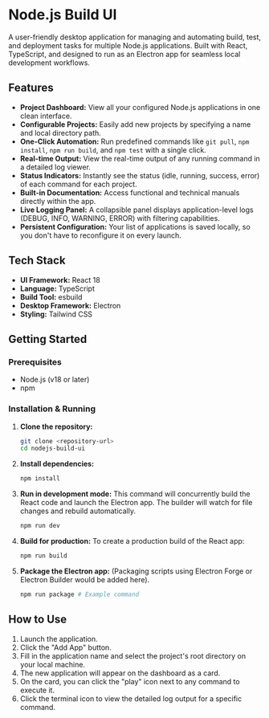 # Node.js Build UI

A user-friendly desktop application for managing and automating build, test, and deployment tasks for multiple Node.js applications. Built with React, TypeScript, and designed to run as an Electron app for seamless local development workflows.

## Features

- **Project Dashboard:** View all your configured Node.js applications in one clean interface.
- **Configurable Projects:** Easily add new projects by specifying a name and local directory path.
- **One-Click Automation:** Run predefined commands like `git pull`, `npm install`, `npm run build`, and `npm test` with a single click.
- **Real-time Output:** View the real-time output of any running command in a detailed log viewer.
- **Status Indicators:** Instantly see the status (idle, running, success, error) of each command for each project.
- **Built-in Documentation:** Access functional and technical manuals directly within the app.
- **Live Logging Panel:** A collapsible panel displays application-level logs (DEBUG, INFO, WARNING, ERROR) with filtering capabilities.
- **Persistent Configuration:** Your list of applications is saved locally, so you don't have to reconfigure it on every launch.

## Tech Stack

- **UI Framework:** React 18
- **Language:** TypeScript
- **Build Tool:** esbuild
- **Desktop Framework:** Electron
- **Styling:** Tailwind CSS

## Getting Started

### Prerequisites

- Node.js (v18 or later)
- npm

### Installation & Running

1.  **Clone the repository:**
    ```bash
    git clone <repository-url>
    cd nodejs-build-ui
    ```

2.  **Install dependencies:**
    ```bash
    npm install
    ```

3.  **Run in development mode:**
    This command will concurrently build the React code and launch the Electron app. The builder will watch for file changes and rebuild automatically.
    ```bash
    npm run dev
    ```

4.  **Build for production:**
    To create a production build of the React app:
    ```bash
    npm run build
    ```

5.  **Package the Electron app:**
    (Packaging scripts using Electron Forge or Electron Builder would be added here).
    ```bash
    npm run package # Example command
    ```

## How to Use

1.  Launch the application.
2.  Click the "Add App" button.
3.  Fill in the application name and select the project's root directory on your local machine.
4.  The new application will appear on the dashboard as a card.
5.  On the card, you can click the "play" icon next to any command to execute it.
6.  Click the terminal icon to view the detailed log output for a specific command.
